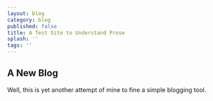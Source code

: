 ```yaml
---
layout: blog
category: blog
published: false
title: A Test Site to Understand Prose
splash: ''
tags: ''
---
```

## A New Blog

Well, this is yet another attempt of mine to fine a simple blogging tool.